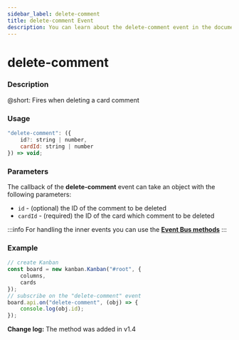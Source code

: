 ```yaml
---
sidebar_label: delete-comment
title: delete-comment Event
description: You can learn about the delete-comment event in the documentation of the DHTMLX JavaScript Kanban library. Browse developer guides and API reference, try out code examples and live demos, and download a free 30-day evaluation version of DHTMLX Kanban.
---
```


# delete-comment

### Description

@short: Fires when deleting a card comment

### Usage

~~~jsx {}
"delete-comment": ({
	id?: string | number, 
    cardId: string | number
}) => void;
~~~

### Parameters

The callback of the **delete-comment** event can take an object with the following parameters:

- `id` -  (optional) the ID of the comment to be deleted
- `cardId` - (required) the ID of the card which comment to be deleted

:::info
For handling the inner events you can use the [**Event Bus methods**](api/api_overview.md/#event-bus-methods)
:::

### Example

~~~jsx {7-9}
// create Kanban
const board = new kanban.Kanban("#root", {
	columns,
	cards
});
// subscribe on the "delete-comment" event
board.api.on("delete-comment", (obj) => {
	console.log(obj.id);
});
~~~

**Change log:** The method was added in v1.4